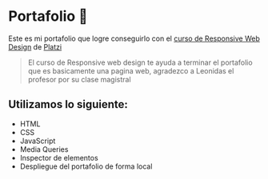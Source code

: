 # Portafolio 🧡
Este es mi portafolio que logre conseguirlo con el [ curso de Responsive Web Design](https://platzi.com/clases/responsive-design/ " curso de Git y Github") de [Platzi](https://platzi.com/ "Platzi")
> El curso de Responsive web design te ayuda a terminar el portafolio que es basicamente una pagina web, agradezco a Leonidas el profesor por su clase magistral

## Utilizamos lo siguiente:
* HTML
* CSS
* JavaScript
* Media Queries
* Inspector de elementos
* Despliegue del portafolio de forma local
